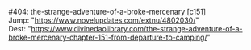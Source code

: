 #404: the-strange-adventure-of-a-broke-mercenary [c151] <br/>
Jump: "https://www.novelupdates.com/extnu/4802030/" <br/>
Dest: "https://www.divinedaolibrary.com/the-strange-adventure-of-a-broke-mercenary-chapter-151-from-departure-to-camping/"
